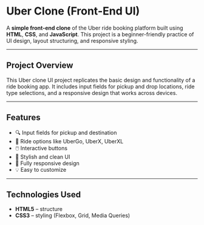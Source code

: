 # Uber Clone (Front-End UI)

A **simple front-end clone** of the Uber ride booking platform built using **HTML**, **CSS**, and **JavaScript**. This project is a beginner-friendly practice of UI design, layout structuring, and responsive styling.

---

## Project Overview

This Uber clone UI project replicates the basic design and functionality of a ride booking app. It includes input fields for pickup and drop locations, ride type selections, and a responsive design that works across devices.

---

## Features

- 🔍 Input fields for pickup and destination
- 🚕 Ride options like UberGo, UberX, UberXL
- 🖱️ Interactive buttons
- 🎨 Stylish and clean UI
- 📱 Fully responsive design
- 💡 Easy to customize

---

## Technologies Used

- **HTML5** – structure
- **CSS3** – styling (Flexbox, Grid, Media Queries)
